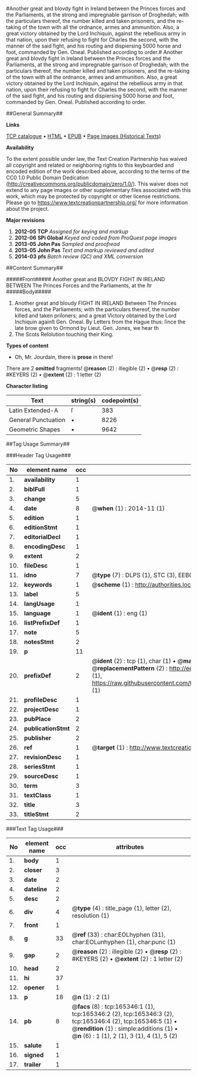 #Another great and blovdy fight in Ireland between the Princes forces and the Parliaments, at the strong and impregnable garrison of Droghedah; with the particulars thereof, the number killed and taken prisoners, and the re-taking of the town with all the ordnance, armes and ammunition. Also, a great victory obtained by the Lord Inchiquin, against the rebellious army in that nation, upon their refusing to fight for Charles the second, with the manner of the said fight, and his routing and dispiersing 5000 horse and foot, commanded by Gen. Oneal. Published according to order.#
Another great and blovdy fight in Ireland between the Princes forces and the Parliaments, at the strong and impregnable garrison of Droghedah; with the particulars thereof, the number killed and taken prisoners, and the re-taking of the town with all the ordnance, armes and ammunition. Also, a great victory obtained by the Lord Inchiquin, against the rebellious army in that nation, upon their refusing to fight for Charles the second, with the manner of the said fight, and his routing and dispiersing 5000 horse and foot, commanded by Gen. Oneal. Published according to order.

##General Summary##

**Links**

[TCP catalogue](http://www.ota.ox.ac.uk/tcp/)  • 
[HTML](http://tei.it.ox.ac.uk/tcp/Texts-HTML/free/A75/A75389.html)  • 
[EPUB](http://tei.it.ox.ac.uk/tcp/Texts-EPUB/free/A75/A75389.epub) • 
[Page images (Historical Texts)](https://historicaltexts.jisc.ac.uk/eebo-99865254e)

**Availability**

To the extent possible under law, the Text Creation Partnership has waived all copyright and related or neighboring rights to this keyboarded and encoded edition of the work described above, according to the terms of the CC0 1.0 Public Domain Dedication (http://creativecommons.org/publicdomain/zero/1.0/). This waiver does not extend to any page images or other supplementary files associated with this work, which may be protected by copyright or other license restrictions. Please go to https://www.textcreationpartnership.org/ for more information about the project.

**Major revisions**

1. __2012-05__ __TCP__ *Assigned for keying and markup*
1. __2012-06__ __SPi Global__ *Keyed and coded from ProQuest page images*
1. __2013-05__ __John Pas__ *Sampled and proofread*
1. __2013-05__ __John Pas__ *Text and markup reviewed and edited*
1. __2014-03__ __pfs__ *Batch review (QC) and XML conversion*

##Content Summary##

#####Front#####
Another great and BLOVDY FIGHT IN IRELAND BETWEEN The Princes Forces and the Parliaments, at the ſtr
#####Body#####

1. Another great and bloudy FIGHT IN IRELAND Between The Princes forces, and the Parliaments; with the particulars thereof, the number killed and taken priſoners; and a great Victory obtained by the Lord Inchiquin againſt Gen. Oneal.
By Letters from the Hague thus: ſince the late brow given to Ormond by Lieut. Gen. Jones, we hear th
1. The Scots Reſolution touching their King.

**Types of content**

  * Oh, Mr. Jourdain, there is **prose** in there!

There are 2 **omitted** fragments! 
 @__reason__ (2) : illegible (2)  •  @__resp__ (2) : #KEYERS (2)  •  @__extent__ (2) : 1 letter (2)

**Character listing**


|Text|string(s)|codepoint(s)|
|---|---|---|
|Latin Extended-A|ſ|383|
|General Punctuation|•|8226|
|Geometric Shapes|▪|9642|

##Tag Usage Summary##

###Header Tag Usage###

|No|element name|occ|attributes|
|---|---|---|---|
|1.|__availability__|1||
|2.|__biblFull__|1||
|3.|__change__|5||
|4.|__date__|8| @__when__ (1) : 2014-11 (1)|
|5.|__edition__|1||
|6.|__editionStmt__|1||
|7.|__editorialDecl__|1||
|8.|__encodingDesc__|1||
|9.|__extent__|2||
|10.|__fileDesc__|1||
|11.|__idno__|7| @__type__ (7) : DLPS (1), STC (3), EEBO-CITATION (1), PROQUEST (1), VID (1)|
|12.|__keywords__|1| @__scheme__ (1) : http://authorities.loc.gov/ (1)|
|13.|__label__|5||
|14.|__langUsage__|1||
|15.|__language__|1| @__ident__ (1) : eng (1)|
|16.|__listPrefixDef__|1||
|17.|__note__|5||
|18.|__notesStmt__|2||
|19.|__p__|11||
|20.|__prefixDef__|2| @__ident__ (2) : tcp (1), char (1)  •  @__matchPattern__ (2) : ([0-9\-]+):([0-9IVX]+) (1), (.+) (1)  •  @__replacementPattern__ (2) : http://eebo.chadwyck.com/downloadtiff?vid=$1&page=$2 (1), https://raw.githubusercontent.com/textcreationpartnership/Texts/master/tcpchars.xml#$1 (1)|
|21.|__profileDesc__|1||
|22.|__projectDesc__|1||
|23.|__pubPlace__|2||
|24.|__publicationStmt__|2||
|25.|__publisher__|2||
|26.|__ref__|1| @__target__ (1) : http://www.textcreationpartnership.org/docs/. (1)|
|27.|__revisionDesc__|1||
|28.|__seriesStmt__|1||
|29.|__sourceDesc__|1||
|30.|__term__|3||
|31.|__textClass__|1||
|32.|__title__|3||
|33.|__titleStmt__|2||


###Text Tag Usage###

|No|element name|occ|attributes|
|---|---|---|---|
|1.|__body__|1||
|2.|__closer__|3||
|3.|__date__|2||
|4.|__dateline__|2||
|5.|__desc__|2||
|6.|__div__|4| @__type__ (4) : title_page (1), letter (2), resolution (1)|
|7.|__front__|1||
|8.|__g__|33| @__ref__ (33) : char:EOLhyphen (31), char:EOLunhyphen (1), char:punc (1)|
|9.|__gap__|2| @__reason__ (2) : illegible (2)  •  @__resp__ (2) : #KEYERS (2)  •  @__extent__ (2) : 1 letter (2)|
|10.|__head__|2||
|11.|__hi__|37||
|12.|__opener__|1||
|13.|__p__|18| @__n__ (1) : 2 (1)|
|14.|__pb__|8| @__facs__ (8) : tcp:165346:1 (1), tcp:165346:2 (2), tcp:165346:3 (2), tcp:165346:4 (2), tcp:165346:5 (1)  •  @__rendition__ (1) : simple:additions (1)  •  @__n__ (6) : 1 (1), 2 (1), 3 (1), 4 (1), 5 (2)|
|15.|__salute__|1||
|16.|__signed__|1||
|17.|__trailer__|1||
